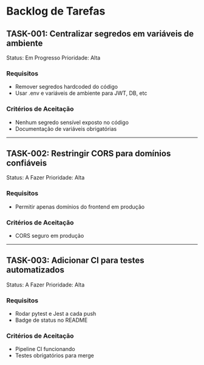 # Backlog de Tarefas

## TASK-001: Centralizar segredos em variáveis de ambiente
Status: Em Progresso
Prioridade: Alta

### Requisitos
- Remover segredos hardcoded do código
- Usar .env e variáveis de ambiente para JWT, DB, etc

### Critérios de Aceitação
- Nenhum segredo sensível exposto no código
- Documentação de variáveis obrigatórias

---

## TASK-002: Restringir CORS para domínios confiáveis
Status: A Fazer
Prioridade: Alta

### Requisitos
- Permitir apenas domínios do frontend em produção

### Critérios de Aceitação
- CORS seguro em produção

---

## TASK-003: Adicionar CI para testes automatizados
Status: A Fazer
Prioridade: Alta

### Requisitos
- Rodar pytest e Jest a cada push
- Badge de status no README

### Critérios de Aceitação
- Pipeline CI funcionando
- Testes obrigatórios para merge 